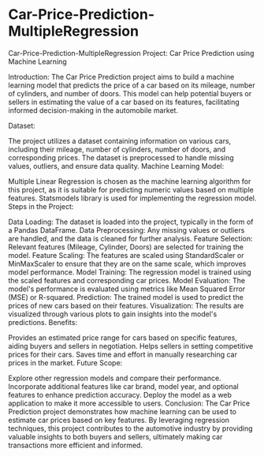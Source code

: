 # Car-Price-Prediction-MultipleRegression
Car-Price-Prediction-MultipleRegression
Project: Car Price Prediction using Machine Learning

Introduction:
The Car Price Prediction project aims to build a machine learning model that predicts the price of a car based on its mileage, number of cylinders, and number of doors. This model can help potential buyers or sellers in estimating the value of a car based on its features, facilitating informed decision-making in the automobile market.

Dataset:

The project utilizes a dataset containing information on various cars, including their mileage, number of cylinders, number of doors, and corresponding prices.
The dataset is preprocessed to handle missing values, outliers, and ensure data quality.
Machine Learning Model:

Multiple Linear Regression is chosen as the machine learning algorithm for this project, as it is suitable for predicting numeric values based on multiple features.
Statsmodels library is used for implementing the regression model.
Steps in the Project:

Data Loading: The dataset is loaded into the project, typically in the form of a Pandas DataFrame.
Data Preprocessing: Any missing values or outliers are handled, and the data is cleaned for further analysis.
Feature Selection: Relevant features (Mileage, Cylinder, Doors) are selected for training the model.
Feature Scaling: The features are scaled using StandardScaler or MinMaxScaler to ensure that they are on the same scale, which improves model performance.
Model Training: The regression model is trained using the scaled features and corresponding car prices.
Model Evaluation: The model's performance is evaluated using metrics like Mean Squared Error (MSE) or R-squared.
Prediction: The trained model is used to predict the prices of new cars based on their features.
Visualization: The results are visualized through various plots to gain insights into the model's predictions.
Benefits:

Provides an estimated price range for cars based on specific features, aiding buyers and sellers in negotiation.
Helps sellers in setting competitive prices for their cars.
Saves time and effort in manually researching car prices in the market.
Future Scope:

Explore other regression models and compare their performance.
Incorporate additional features like car brand, model year, and optional features to enhance prediction accuracy.
Deploy the model as a web application to make it more accessible to users.
Conclusion:
The Car Price Prediction project demonstrates how machine learning can be used to estimate car prices based on key features. By leveraging regression techniques, this project contributes to the automotive industry by providing valuable insights to both buyers and sellers, ultimately making car transactions more efficient and informed.
